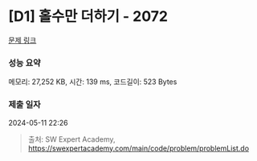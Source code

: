 # [D1] 홀수만 더하기 - 2072 

[문제 링크](https://swexpertacademy.com/main/code/problem/problemDetail.do?contestProbId=AV5QSEhaA5sDFAUq) 

### 성능 요약

메모리: 27,252 KB, 시간: 139 ms, 코드길이: 523 Bytes

### 제출 일자

2024-05-11 22:26



> 출처: SW Expert Academy, https://swexpertacademy.com/main/code/problem/problemList.do